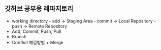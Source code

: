 ## 깃허브 공부용 레파지토리

- working directory - add -> Staging Area - commit -> Local Repository - push -> Remote Repository
- Add, Commit, Push, Pull
- Branch
- Conflict 해결방법 + Merge

